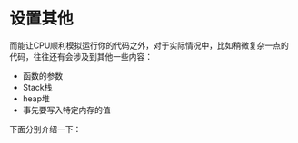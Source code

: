 # 设置其他

而能让CPU顺利模拟运行你的代码之外，对于实际情况中，比如稍微复杂一点的代码，往往还有会涉及到其他一些内容：

* 函数的参数
* Stack栈
* heap堆
* 事先要写入特定内存的值

下面分别介绍一下：
